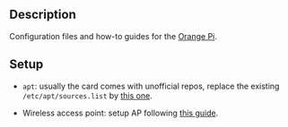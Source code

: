 Description
-----------

Configuration files and how-to guides for the [Orange Pi](http://www.orangepi.org/).

Setup
-----

* `apt`: usually the card comes with unofficial repos, replace the existing `/etc/apt/sources.list` by [this one](sources.list).

* Wireless access point: setup AP following [this guide](https://github.com/luiscarlosgph/how-to/tree/main/access_point).
